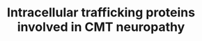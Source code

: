 ---
annotations:
- id: PW:0002395
  parent: regulatory pathway
  type: Pathway Ontology
  value: cellular trafficking cycle pathway
- id: DOID:10595
  type: Disease Ontology
  value: Charcot-Marie-Tooth disease
- id: DOID:863
  type: Disease Ontology
  value: nervous system disease
- id: DOID:630
  parent: genetic disease
  type: Disease Ontology
  value: genetic disease
authors:
- Khanspers
description: Charcot-Marie-Tooth (CMT) disease is one of the most common inherited
  peripheral neuropathies. This peripheral neuropathy is highly heterogeneous (clinically
  and genetically) and is characterized by a slowly progressive degeneration of the
  muscle of the foot, lower leg, hand and forearm, accompanied by sensory loss in
  the toes, fingers and limbs. Mutations in genes involved in intracellular trafficking
  are increasingly being implicated in various human diseases, including neuronal
  diseases. This pathway highlights genes with known mutations in CMTs relevant to
  intracellular trafficking.   DNM2 regulates vesicle budding. KIF1B controls vesicle
  motility on microtubules. LITAF and LRSAM are present in the endocytic pathway and
  probably regulate protein degradation. Myotubularin-related proteins (MTMR2 and
  MTMR13) and FIG4 regulate PI metabolism at the level of early endosomes and late
  endosomes, respectively. Rab7 is present on late endosomes and regulates transport
  to lysosomes. SH3TC2 regulates endosomal recycling together with Rab11, while NDRG1
  regulates membrane traffic at the level of early endosomes together with Rab4 and
  PRA1. HSPs regulate proteasomal degradation and associate with neurofilaments and
  actin filaments. FGD4 associates with and regulates actin filaments. MFN2 and GDAP
  regulate mitochondrial dynamics and mitochondrial axonal transport.  This pathway
  is based on figure 4 and table 1 from [http://europepmc.org/article/PMC/3514635
  Bucci et al]. Description adapted from the figure legend and abstract.
last-edited: 2020-11-09
ndex: 0fb47ef3-8b6f-11eb-9e72-0ac135e8bacf
organisms:
- Homo sapiens
redirect_from:
- /index.php/Pathway:WP4856
- /instance/WP4856
- /instance/WP4856_rr113654
revision: r113654
schema-jsonld:
- '@context': https://schema.org/
  '@id': https://wikipathways.github.io/pathways/WP4856.html
  '@type': Dataset
  creator:
    '@type': Organization
    name: WikiPathways
  description: Charcot-Marie-Tooth (CMT) disease is one of the most common inherited
    peripheral neuropathies. This peripheral neuropathy is highly heterogeneous (clinically
    and genetically) and is characterized by a slowly progressive degeneration of
    the muscle of the foot, lower leg, hand and forearm, accompanied by sensory loss
    in the toes, fingers and limbs. Mutations in genes involved in intracellular trafficking
    are increasingly being implicated in various human diseases, including neuronal
    diseases. This pathway highlights genes with known mutations in CMTs relevant
    to intracellular trafficking.   DNM2 regulates vesicle budding. KIF1B controls
    vesicle motility on microtubules. LITAF and LRSAM are present in the endocytic
    pathway and probably regulate protein degradation. Myotubularin-related proteins
    (MTMR2 and MTMR13) and FIG4 regulate PI metabolism at the level of early endosomes
    and late endosomes, respectively. Rab7 is present on late endosomes and regulates
    transport to lysosomes. SH3TC2 regulates endosomal recycling together with Rab11,
    while NDRG1 regulates membrane traffic at the level of early endosomes together
    with Rab4 and PRA1. HSPs regulate proteasomal degradation and associate with neurofilaments
    and actin filaments. FGD4 associates with and regulates actin filaments. MFN2
    and GDAP regulate mitochondrial dynamics and mitochondrial axonal transport.  This
    pathway is based on figure 4 and table 1 from [http://europepmc.org/article/PMC/3514635
    Bucci et al]. Description adapted from the figure legend and abstract.
  keywords:
  - DNM2
  - EGR2
  - FGD4
  - FIG4
  - GDAP1
  - HSPB1
  - HSPB8
  - KIF1B
  - LITAF
  - LRSAM1
  - MFN2
  - MPZ
  - MTMR2
  - NDRG1
  - NEFL
  - PMP22
  - RAB11A
  - RAB11B
  - RAB25
  - RAB3A
  - RAB3B
  - RAB4A
  - RAB4B
  - RAB7A
  - RABAC1
  - SBF2
  - SH3TC2
  license: CC0
  name: Intracellular trafficking proteins involved in CMT neuropathy
seo: CreativeWork
title: Intracellular trafficking proteins involved in CMT neuropathy
wpid: WP4856
---
